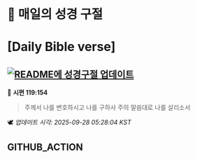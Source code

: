 # 🙏 매일의 성경 구절
# [Daily Bible verse]
## [![README에 성경구절 업데이트](https://github.com/DONGSUKA/first_test/actions/workflows/update-readme-bible.yml/badge.svg)](https://github.com/DONGSUKA/first_test/actions/workflows/update-readme-bible.yml)
<!-- START_BIBLE_VERSE -->
📖 **시편 119:154**
> 주께서 나를 변호하시고 나를 구하사 주의 말씀대로 나를 살리소서

🕊️ _업데이트 시각: 2025-09-28 05:28:04 KST_
  <!-- END_BIBLE_VERSE -->
## GITHUB_ACTION
